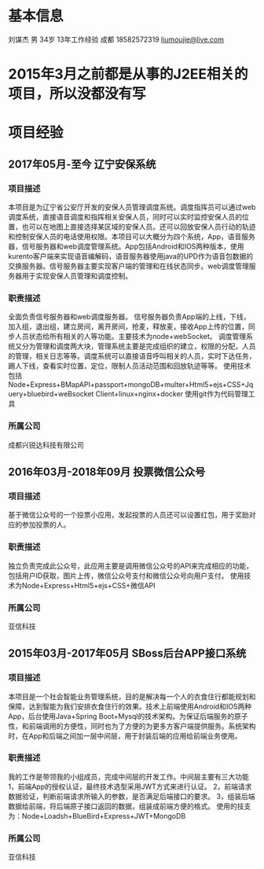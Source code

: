 # 基本信息
刘谋杰 男 34岁 13年工作经验 成都 18582572319 liumoujie@live.com

# **2015年3月之前都是从事的J2EE相关的项目，所以没都没有写**
# 项目经验
## 2017年05月-至今 辽宁安保系统
### 项目描述
本项目是为辽宁省公安厅开发的安保人员管理调度系统。调度指挥员可以通过web调度系统，直接语音调度和指挥相关安保人员，同时可以实时监控安保人员的位置，也可以在地图上直接选择某区域的安保人员。还可以回放安保人员行动的轨迹和控制安保人员的电话使用权限。本项目可以大概分为四个系统，App，语音服务器，信号服务器和web调度管理系统。App包括Android和IOS两种版本，使用kurento客户端来实现语音编解码，语音服务器使用java的UPD作为语音包数据的交换服务器。信号服务器主要实现客户端的管理和在线状态同步。web调度管理服务器用于实现安保人员管理和调度控制。
### 职责描述
全面负责信号服务器和web调度服务器。
信号服务器负责App端的上线，下线，加入组，退出组，建立房间，离开房间，抢麦，释放麦，接收App上传的位置，同步人员状态给所有相关的人等功能。主要技术为node+webSocket。
调度管理系统又分为管理和调度两大块，管理系统主要是完成组织的建立，权限的分配，人员的管理，相关日志等等。调度系统可以直接语音呼叫相关的人员，实时下达任务，踢人下线，查看实时位置，定位，限制人员活动范围和回放轨迹等等。
使用技术包括Node+Express+BMapAPI+passport+mongoDB+multer+Html5+ejs+CSS+Jquery+bluebird+weBsocket Client+linux+nginx+docker
使用git作为代码管理工具
### 所属公司
成都兴锐达科技有限公司
## 2016年03月-2018年09月 投票微信公众号
### 项目描述
基于微信公众号的一个投票小应用，发起投票的人员还可以设置红包，用于奖励对应的参加投票的人。
### 职责描述
独立负责完成此公众号，此应用主要是调用微信公众号的API来完成相应的功能，包括用户ID获取，图片上传，微信公众号支付和微信公众号向用户支付。
使用技术为Node+Express+Html5+ejs+CSS+微信API
### 所属公司
亚信科技
## 2015年03月-2017年05月 SBoss后台APP接口系统
### 项目描述
本项目是一个社会智能业务管理系统，目的是解决每一个人的衣食住行都能规划和保障，达到智能为我们安排衣食住行的效果。技术上前端使用Android和IOS两种App，后台使用Java+Spring Boot+Mysql的技术架构。为保证后端服务的原子性，和前端调用的方便性，同时也为了方便的为更多方客户端提供服务。系统架构时，在App和后端之间加一层中间层，用于封装后端的应用给前端业务使用。
### 职责描述
我的工作是带领我的小组成员，完成中间层的开发工作。中间层主要有三大功能
1，前端App的授权认证，最终技术选型采用JWT方式来进行认证。
2，前端请求数据验证，判断前端请求所输入的参数，是否满足后端接口的要求。
3，组装后端数据给前端，将后端原子接口返回的数据，组装成前端方便的格式。
使用的技支为：Node+Loadsh+BlueBird+Express+JWT+MongoDB
### 所属公司
亚信科技
